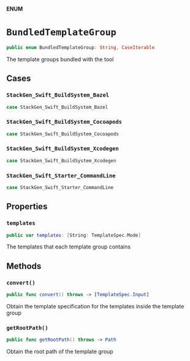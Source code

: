 **ENUM**

# `BundledTemplateGroup`

```swift
public enum BundledTemplateGroup: String, CaseIterable
```

The template groups bundled with the tool

## Cases
### `StackGen_Swift_BuildSystem_Bazel`

```swift
case StackGen_Swift_BuildSystem_Bazel
```

### `StackGen_Swift_BuildSystem_Cocoapods`

```swift
case StackGen_Swift_BuildSystem_Cocoapods
```

### `StackGen_Swift_BuildSystem_Xcodegen`

```swift
case StackGen_Swift_BuildSystem_Xcodegen
```

### `StackGen_Swift_Starter_CommandLine`

```swift
case StackGen_Swift_Starter_CommandLine
```

## Properties
### `templates`

```swift
public var templates: [String: TemplateSpec.Mode]
```

The templates that each template group contains

## Methods
### `convert()`

```swift
public func convert() throws -> [TemplateSpec.Input]
```

Obtain the template specification for the templates inside the template group

### `getRootPath()`

```swift
public func getRootPath() throws -> Path
```

Obtain the root path of the template group
